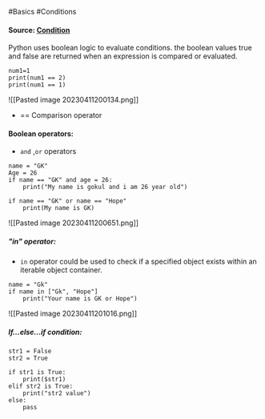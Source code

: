#Basics #Conditions

#### Source: [Condition](https://www.learnpython.org/en/Conditions)

Python uses boolean logic to evaluate conditions. the boolean values true and false are returned when an expression is compared or evaluated.

```
num1=1
print(num1 == 2)
print(num1 == 1)
```
![[Pasted image 20230411200134.png]]

* == Comparison operator

#### Boolean operators:

* `and` ,`or` operators

```
name = "GK"
Age = 26
if name == "GK" and age = 26:
    print("My name is gokul and i am 26 year old")

if name == "GK" or name == "Hope"
    print(My name is GK)
```

![[Pasted image 20230411200651.png]]

##### "in" operator:
* `in` operator could be used to check if a specified object exists within an iterable object container.

```
name = "Gk"
if name in ["Gk", "Hope"]
    print("Your name is GK or Hope")
```

![[Pasted image 20230411201016.png]]

##### If...else...if condition:

```
str1 = False
str2 = True

if str1 is True:
    print($str1)
elif str2 is True:
    print("str2 value")
else:
	pass
```